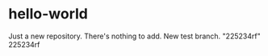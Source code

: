 # hello-world
Just a new repository.
There's nothing to add.
New test branch.
"225234rf" 
225234rf 
